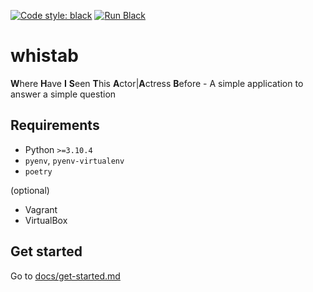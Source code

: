 [![Code style: black](https://img.shields.io/badge/code%20style-black-000000.svg)](https://github.com/psf/black)
[![Run Black](https://github.com/markgreene74/whistab/actions/workflows/run-black.yml/badge.svg)](https://github.com/markgreene74/whistab/actions/workflows/run-black.yml)

# whistab

**W**here **H**ave **I** **S**een **T**his **A**ctor|**A**ctress **B**efore - A simple application to answer a simple question

## Requirements
- Python `>=3.10.4`
- `pyenv`, `pyenv-virtualenv`
- `poetry`

(optional)
- Vagrant
- VirtualBox

## Get started

Go to [docs/get-started.md](docs/get-started.md)
